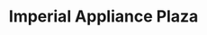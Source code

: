 ---
title: "Imperial Appliance Plaza"
url: /imus/imperial-appliance-plaza/
shop: Haushaltsgeräte
---